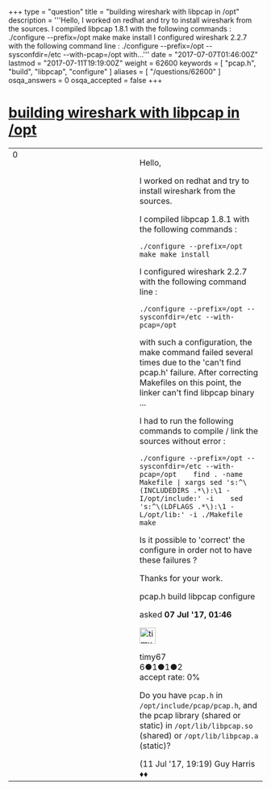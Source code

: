 +++
type = "question"
title = "building wireshark with libpcap in /opt"
description = '''Hello, I worked on redhat and try to install wireshark from the sources. I compiled libpcap 1.8.1 with the following commands : ./configure --prefix=/opt make make install I configured wireshark 2.2.7 with the following command line : ./configure --prefix=/opt --sysconfdir=/etc --with-pcap=/opt with...'''
date = "2017-07-07T01:46:00Z"
lastmod = "2017-07-11T19:19:00Z"
weight = 62600
keywords = [ "pcap.h", "build", "libpcap", "configure" ]
aliases = [ "/questions/62600" ]
osqa_answers = 0
osqa_accepted = false
+++

<div class="headNormal">

# [building wireshark with libpcap in /opt](/questions/62600/building-wireshark-with-libpcap-in-opt)

</div>

<div id="main-body">

<div id="askform">

<table id="question-table" style="width:100%;"><colgroup><col style="width: 50%" /><col style="width: 50%" /></colgroup><tbody><tr class="odd"><td style="width: 30px; vertical-align: top"><div class="vote-buttons"><span id="post-62600-upvote" class="ajax-command post-vote up" rel="nofollow" title="I like this post (click again to cancel)"> </span><div id="post-62600-score" class="post-score" title="current number of votes">0</div><span id="post-62600-downvote" class="ajax-command post-vote down" rel="nofollow" title="I dont like this post (click again to cancel)"> </span> <span id="favorite-mark" class="ajax-command favorite-mark" rel="nofollow" title="mark/unmark this question as favorite (click again to cancel)"> </span><div id="favorite-count" class="favorite-count"></div></div></td><td><div id="item-right"><div class="question-body"><p>Hello,</p><p>I worked on redhat and try to install wireshark from the sources.</p><p>I compiled libpcap 1.8.1 with the following commands :</p><p><code>./configure --prefix=/opt make make install</code></p><p>I configured wireshark 2.2.7 with the following command line :</p><p><code>./configure --prefix=/opt --sysconfdir=/etc --with-pcap=/opt</code></p><p>with such a configuration, the make command failed several times due to the 'can't find pcap.h' failure. After correcting Makefiles on this point, the linker can't find libpcap binary ...</p><p>I had to run the following commands to compile / link the sources without error :</p><p><code>./configure --prefix=/opt --sysconfdir=/etc --with-pcap=/opt    find . -name Makefile | xargs sed 's:^\(INCLUDEDIRS .*\):\1 -I/opt/include:' -i    sed 's:^\(LDFLAGS .*\):\1 -L/opt/lib:' -i ./Makefile    make</code></p><p>Is it possible to 'correct' the configure in order not to have these failures ?</p><p>Thanks for your work.</p></div><div id="question-tags" class="tags-container tags"><span class="post-tag tag-link-pcap.h" rel="tag" title="see questions tagged &#39;pcap.h&#39;">pcap.h</span> <span class="post-tag tag-link-build" rel="tag" title="see questions tagged &#39;build&#39;">build</span> <span class="post-tag tag-link-libpcap" rel="tag" title="see questions tagged &#39;libpcap&#39;">libpcap</span> <span class="post-tag tag-link-configure" rel="tag" title="see questions tagged &#39;configure&#39;">configure</span></div><div id="question-controls" class="post-controls"></div><div class="post-update-info-container"><div class="post-update-info post-update-info-user"><p>asked <strong>07 Jul '17, 01:46</strong></p><img src="https://secure.gravatar.com/avatar/163586a97ea653cab990e2f83cdafd65?s=32&amp;d=identicon&amp;r=g" class="gravatar" width="32" height="32" alt="timy67&#39;s gravatar image" /><p><span>timy67</span><br />
<span class="score" title="6 reputation points">6</span><span title="1 badges"><span class="badge1">●</span><span class="badgecount">1</span></span><span title="1 badges"><span class="silver">●</span><span class="badgecount">1</span></span><span title="2 badges"><span class="bronze">●</span><span class="badgecount">2</span></span><br />
<span class="accept_rate" title="Rate of the user&#39;s accepted answers">accept rate:</span> <span title="timy67 has no accepted answers">0%</span></p></div></div><div id="comments-container-62600" class="comments-container"><span id="62689"></span><div id="comment-62689" class="comment"><div id="post-62689-score" class="comment-score"></div><div class="comment-text"><p>Do you have <code>pcap.h</code> in <code>/opt/include/pcap/pcap.h</code>, and the pcap library (shared or static) in <code>/opt/lib/libpcap.so</code> (shared) or <code>/opt/lib/libpcap.a</code> (static)?</p></div><div id="comment-62689-info" class="comment-info"><span class="comment-age">(11 Jul '17, 19:19)</span> <span class="comment-user userinfo">Guy Harris ♦♦</span></div></div></div><div id="comment-tools-62600" class="comment-tools"></div><div class="clear"></div><div id="comment-62600-form-container" class="comment-form-container"></div><div class="clear"></div></div></td></tr></tbody></table>

</div>

</div>

